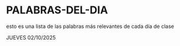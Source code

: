 # PALABRAS-DEL-DIA
esto es una lista de las palabras más relevantes de cada día de clase

JUEVES 02/10/2025
